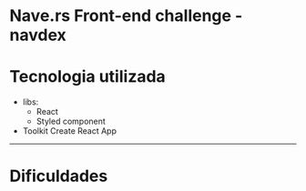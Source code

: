 # Nave.rs Front-end challenge - navdex

# Tecnologia utilizada
- libs:
  - React
  - Styled component
- Toolkit Create React App

---

# Dificuldades
